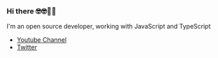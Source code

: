### Hi there 🤓🤓🥝🍇
I'm an open source developer, working with JavaScript and TypeScript

+ [Youtube Channel](https://www.youtube.com/channel/UCAwcva4EMMjcsXvOvJAcriQ)
+ [Twitter](https://twitter.com/fecat233)
